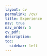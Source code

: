 ```yaml
---
layout: cv
permalink: /cv/
title: Experience
nav: true
nav_order: 5
cv_pdf: 
description: 
toc:
  sidebar: left
---
```

